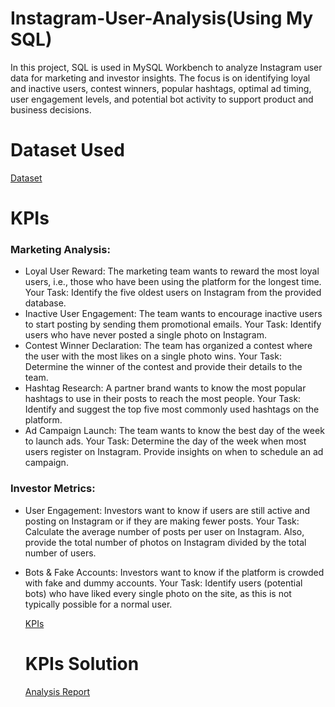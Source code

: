 # Instagram-User-Analysis(Using My SQL)
In this project, SQL is used in MySQL Workbench to analyze Instagram user data for marketing and investor insights. The focus is on identifying loyal and inactive users, contest winners, popular hashtags, optimal ad timing, user engagement levels, and potential bot activity to support product and business decisions.
# Dataset Used 
<a href="https://github.com/Pushkar2520/Instagram-User-Analysis/blob/main/Instagram%20User%20Analysis%20Data.docx">Dataset<a/>
# KPIs
### Marketing Analysis:

- Loyal User Reward: The marketing team wants to reward the most loyal users, i.e., those who have been using the platform for the longest time.
  Your Task: Identify the five oldest users on Instagram from the provided database.
- Inactive User Engagement: The team wants to encourage inactive users to start posting by sending them promotional emails.
  Your Task: Identify users who have never posted a single photo on Instagram.
- Contest Winner Declaration: The team has organized a contest where the user with the most likes on a single photo wins.
  Your Task: Determine the winner of the contest and provide their details to the team.
- Hashtag Research: A partner brand wants to know the most popular hashtags to use in their posts to reach the most people.
  Your Task: Identify and suggest the top five most commonly used hashtags on the platform.
- Ad Campaign Launch: The team wants to know the best day of the week to launch ads.
  Your Task: Determine the day of the week when most users register on Instagram. Provide insights on when to schedule an ad campaign.
### Investor Metrics:

- User Engagement: Investors want to know if users are still active and posting on Instagram or if they are making fewer posts.
 Your Task: Calculate the average number of posts per user on Instagram. Also, provide the total number of photos on Instagram divided by the total number of users.
- Bots & Fake Accounts: Investors want to know if the platform is crowded with fake and dummy accounts.
  Your Task: Identify users (potential bots) who have liked every single photo on the site, as this is not typically possible for a normal user.

  <a href="https://github.com/Pushkar2520/Instagram-User-Analysis/blob/main/SQL%20Task(KPIs).pptx">KPIs<a/>

  # KPIs Solution
  <a href="https://github.com/Pushkar2520/Instagram-User-Analysis/blob/main/Instagram%20User%20Analysis.pptx">Analysis Report<a/>
